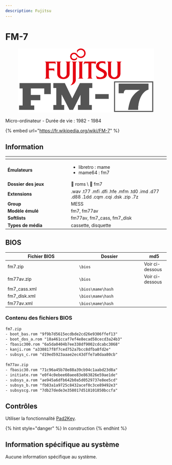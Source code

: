 ```yaml
---
description: Fujitsu
---
```


# FM-7

<div align="left">

<figure><img src="https://raw.githubusercontent.com/fabricecaruso/es-theme-carbon/52ff37c9e265587d006945a2ba695b5a962b3a3d/art/logos/fm7.svg" alt=""><figcaption></figcaption></figure>

</div>

Micro-ordinateur - Durée de vie : 1982 - 1984

{% embed url="https://fr.wikipedia.org/wiki/FM-7" %}

## Information

<table data-header-hidden><thead><tr><th width="184"></th><th></th><th data-hidden></th></tr></thead><tbody><tr><td><strong>Émulateurs</strong></td><td><ul><li>libretro : mame</li><li>mame64 : fm7</li></ul></td><td></td></tr><tr><td><strong>Dossier des jeux</strong></td><td><span data-gb-custom-inline data-tag="emoji" data-code="1f4c1">📁</span> roms \ <span data-gb-custom-inline data-tag="emoji" data-code="1f4c2">📂</span> fm7</td><td></td></tr><tr><td><strong>Extensions</strong></td><td>.wav .t77 .mfi .dfi .hfe .mfm .td0 .imd .d77 .d88 .1dd .cqm .cqi .dsk .zip .7z</td><td></td></tr><tr><td><strong>Group</strong></td><td>MESS</td><td></td></tr><tr><td><strong>Modèle émulé</strong></td><td>fm7, fm77av</td><td></td></tr><tr><td><strong>Softlists</strong></td><td>fm77av, fm7_cass, fm7_disk</td><td></td></tr><tr><td><strong>Types de média</strong></td><td>cassette, disquette</td><td></td></tr></tbody></table>

## BIOS

<table><thead><tr><th width="209.55555555555557">Fichier BIOS</th><th width="189">Dossier</th><th>md5</th></tr></thead><tbody><tr><td>fm7.zip</td><td><code>\bios</code></td><td>Voir ci-dessous</td></tr><tr><td>fm77av.zip</td><td><code>\bios</code></td><td>Voir ci-dessous</td></tr><tr><td>fm7_cass.xml</td><td><code>\bios\mame\hash</code></td><td></td></tr><tr><td>fm7_disk.xml</td><td><code>\bios\mame\hash</code></td><td></td></tr><tr><td>fm77av.xml</td><td><code>\bios\mame\hash</code></td><td></td></tr></tbody></table>

### Contenu des fichiers BIOS

```
fm7.zip
- boot_bas.rom "9f9b7d5615ecdbde2cd26e9306ffef13"
- boot_dos_a.rom "18a461ccaf7ef4e8ecad58cecd3a24b3"
- fbasic300.rom "6a5da0404b7ee338df9002cdcabc3068"
- kanji.rom "a330817f8f7ced752a7bcc8dfba8fd2e"
- subsys_c.rom "d19ed5923aaae2ec43dffe7a0daa80cb"

fm77av.zip
- fbasic30.rom "71c96a45b78e88a39cb94c1aabd23d8a"
- initiate.rom "e0f4c0ebee60aee83e863826e59ae1de"
- subsys_a.rom "ae945a6dfb642b0a5d0529737e8ee5cd"
- subsys_b.rom "fb83a1a9725c8432acef0c3ce89492e3"
- subsyscg.rom "7db27dede3e358017d518101850bccfa"
```

## Contrôles

Utiliser la fonctionnalité [Pad2Key](../../../../controleurs/pad2key.md).

{% hint style="danger" %}
In construction
{% endhint %}

## Information spécifique au système

Aucune information spécifique au système.

